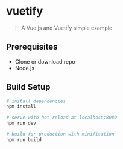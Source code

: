 # vuetify

> A Vue.js and Vuetify simple example

## Prerequisites

* Clone or download repo
* Node.js

## Build Setup

``` bash
# install dependencies
npm install

# serve with hot reload at localhost:8080
npm run dev

# build for production with minification
npm run build
```
